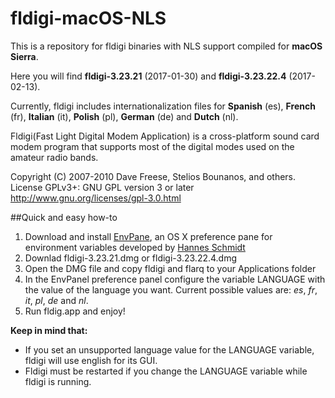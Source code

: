 # fldigi-macOS-NLS
This is a repository for fldigi binaries with NLS support compiled for **macOS Sierra**.

Here you will find **fldigi-3.23.21** (2017-01-30) and **fldigi-3.23.22.4** (2017-02-13).

Currently, fldigi includes internationalization files for **Spanish** (es), **French** (fr), **Italian** (it), **Polish** (pl), **German** (de) and **Dutch** (nl).

Fldigi(Fast Light Digital Modem Application) is a cross-platform sound card modem program that supports most of the  digital modes used on the amateur radio bands.

Copyright (C) 2007-2010 Dave Freese, Stelios Bounanos, and others.
License GPLv3+: GNU GPL version 3 or later <http://www.gnu.org/licenses/gpl-3.0.html>

##Quick and easy how-to

1. Download and install [EnvPane](https://github.com/hschmidt/EnvPane), an OS X preference pane for environment variables developed by [Hannes Schmidt](https://diaryproducts.net/)
2. Downlad fldigi-3.23.21.dmg or fldigi-3.23.22.4.dmg
3. Open the DMG file and copy fldigi and flarq to your Applications folder 
4. In the EnvPanel preference panel configure the variable LANGUAGE with the value of the language you want. Current possible values are: _es_, _fr_, _it_, _pl_, _de_ and _nl_.
5. Run fldig.app and enjoy!

**Keep in mind that:**

* If you set an unsupported language value for the LANGUAGE variable, fldigi will use english for its GUI.
* Fldigi must be restarted if you change the LANGUAGE variable while fldigi is running.
